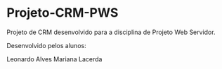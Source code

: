 # Projeto-CRM-PWS
 Projeto de CRM desenvolvido para a disciplina de Projeto Web Servidor.

 Desenvolvido pelos alunos:

 Leonardo Alves
 Mariana Lacerda
